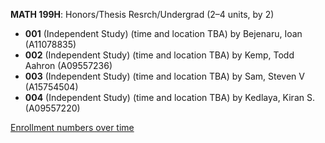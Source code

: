 **MATH 199H**: Honors/Thesis Resrch/Undergrad (2–4 units, by 2)

- **001** (Independent Study) (time and location TBA) by Bejenaru, Ioan (A11078835)
- **002** (Independent Study) (time and location TBA) by Kemp, Todd Aahron (A09557236)
- **003** (Independent Study) (time and location TBA) by Sam, Steven V (A15754504)
- **004** (Independent Study) (time and location TBA) by Kedlaya, Kiran S. (A09557220)

[Enrollment numbers over time](./MATH199H.tsv)
